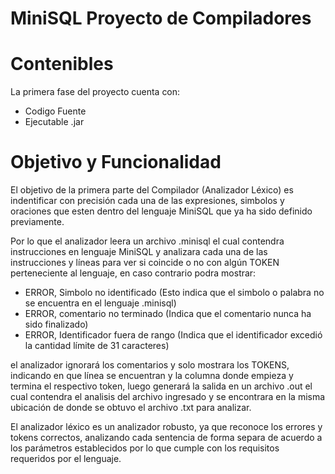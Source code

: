 # MiniSQL Proyecto de Compiladores


# Contenibles
La primera fase del proyecto cuenta con:
- Codigo Fuente
- Ejecutable .jar

# Objetivo y Funcionalidad

El objetivo de la primera parte del Compilador (Analizador Léxico) es indentificar con precisión cada una de las expresiones, simbolos y oraciones que esten dentro del lenguaje MiniSQL que ya ha sido definido previamente.

Por lo que el analizador leera un archivo .minisql el cual contendra instrucciones en lenguaje MiniSQL y analizara cada una de las instrucciones y líneas para ver si coincide o no con algún TOKEN perteneciente al lenguaje, en caso contrario podra mostrar:

- ERROR, Simbolo no identificado (Esto indica que el simbolo o palabra no se encuentra en el lenguaje .minisql)
- ERROR, comentario no terminado (Indica que el comentario nunca ha sido finalizado)
- ERROR, Identificador fuera de rango (Indica que el identificador excedió la cantidad límite de 31 caracteres)

el analizador ignorará los comentarios y solo mostrara los TOKENS, indicando en que línea se encuentran y la columna donde empieza y termina el respectivo token, luego generará la salida en un archivo .out el cual contendra el analisis del archivo ingresado y se encontrara en la misma ubicación de donde se obtuvo el archivo .txt para analizar.

El analizador léxico es un analizador robusto, ya que reconoce los errores y tokens correctos, analizando cada sentencia de forma separa de acuerdo a los parámetros establecidos por lo que cumple con los requisitos requeridos por el lenguaje.


